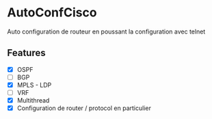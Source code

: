 # AutoConfCisco
Auto configuration de routeur en poussant la configuration avec telnet

## Features 
 - [X] OSPF
 - [ ] BGP
 - [X] MPLS - LDP
 - [ ] VRF
 - [X] Multithread
 - [X] Configuration de router / protocol en particulier
